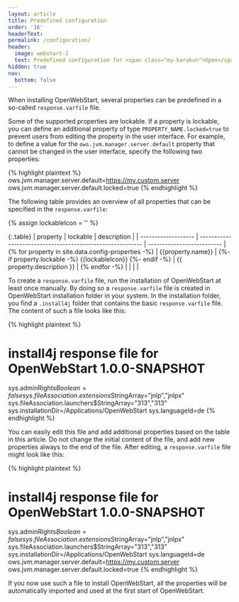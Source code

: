 ```yaml
---
layout: article
title: Predefined configuration
order: '16'
headerText:
permalink: /configuration/
header:
  image: webstart-2
  text: Predefined configuration for <span class="my-karakun">Open</span>WebStart
hidden: true
nav:
  bottom: false
---
```

When installing <span class="my-karakun">Open</span>WebStart, several properties can be predefined in a so-called `response.varfile` file.

Some of the supported properties are lockable. If a property is lockable, you can define an additional property of type `PROPERTY_NAME.locked=true` to prevent users from editing the property in the user interface. For example, to define a value for the `ows.jvm.manager.server.default` property that cannot be changed in the user interface, specify the following two properties:

{% highlight plaintext %}
ows.jvm.manager.server.default=https://my.custom.server
ows.jvm.manager.server.default.locked=true
{% endhighlight %}

The following table provides an overview of all properties that can be specified in the `response.varfile`:

{% assign lockableIcon = '<span class="icon has-text-success"><i class="fas fa-lg fa-check-square"></i></span>' %}

{:.table}
| property            | lockable                                                   | description                |
| ------------------- | ---------------------------------------------------------- | -------------------------- |
{% for property in site.data.config-properties -%}
| {{property.name}} |  {%- if property.lockable -%} {{lockableIcon}} {%- endif -%} | {{ property.description }} |
{% endfor -%}
| | | |

To create a `response.varfile` file, run the installation of <span class="my-karakun">Open</span>WebStart at least once manually. By doing so a `response.varfile` file is created in <span class="my-karakun">Open</span>WebStart installation folder in your system. In the installation folder, you find a `.install4j` folder that contains the basic `response.varfile` file. The content of such a file looks like this:

{% highlight plaintext %}
# install4j response file for OpenWebStart 1.0.0-SNAPSHOT
sys.adminRights$Boolean=false
sys.fileAssociation.extensions$StringArray="jnlp","jnlpx"
sys.fileAssociation.launchers$StringArray="313","313"
sys.installationDir=/Applications/OpenWebStart
sys.languageId=de
{% endhighlight %}

You can easily edit this file and add additional properties based on the table in this article. Do not change the initial content of the file, and add new properties always to the end of the file. After editing, a `response.varfile` file might look like this:

{% highlight plaintext %}
# install4j response file for OpenWebStart 1.0.0-SNAPSHOT
sys.adminRights$Boolean=false
sys.fileAssociation.extensions$StringArray="jnlp","jnlpx"
sys.fileAssociation.launchers$StringArray="313","313"
sys.installationDir=/Applications/OpenWebStart
sys.languageId=de
ows.jvm.manager.server.default=https://my.custom.server
ows.jvm.manager.server.default.locked=true
{% endhighlight %}

If you now use such a file to install <span class="my-karakun">Open</span>WebStart, all the properties will be automatically imported and used at the first start of <span class="my-karakun">Open</span>WebStart.
